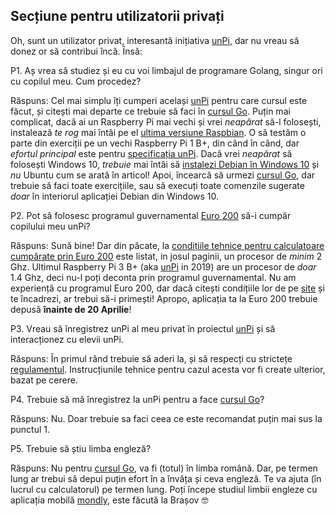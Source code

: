 ## Secțiune pentru utilizatorii privați

Oh, sunt un utilizator privat, interesantă inițiativa [unPi](https://www.unpi.ro/), dar nu vreau să donez or să contribui încă. Însă:

P1. Aș vrea să studiez și eu cu voi limbajul de programare Golang, singur ori cu copilul meu. Cum procedez?

Răspuns: Cel mai simplu îți cumperi același [unPi](http://spec.unpi.ro/) pentru care cursul este făcut, și citești mai departe ce trebuie să faci în [cursul Go](https://go.unpi.ro/). Puțin mai complicat, dacă ai un Raspberry Pi mai vechi și vrei _neapărat_ să-l folosești, instalează _te rog_ mai întâi pe el [ultima versiune Raspbian](https://www.raspberrypi.org/downloads/raspbian/). O să testăm o parte din exerciții pe un vechi Raspberry Pi 1 B+, din când în când, dar _efortul principal_ este pentru [specificația unPi](http://spec.unpi.ro/). Dacă vrei _neapărat_ să folosești Windows 10, _trebuie_ mai întâi să [instalezi Debian în Windows 10](https://devicebox.ro/faq/cum-se-instaleaza-linux-in-windows-10.html) și _nu_ Ubuntu cum se arată în articol! Apoi, încearcă să urmezi [cursul Go](https://go.unpi.ro/), dar trebuie să faci toate exercițiile, sau să execuți toate comenzile sugerate _doar_ în interiorul aplicației Debian din Windows 10.

P2. Pot să folosesc programul guvernamental [Euro 200](http://www.euro200.edu.ro) să-i cumpăr copilului meu unPi?

Răspuns: Sună bine! Dar din păcate, la [condițiile tehnice pentru calculatoare cumpărate prin Euro 200](https://www.edupedu.ro/bonurile-de-200-de-euro-pentru-calculatoare-vor-fi-colorate-in-rosu-in-anul-electoral-2019-ajutoarele-vor-fi-primite-de-elevii-din-familii-cu-venituri-mici/) este listat, in josul paginii, un procesor de _minim_ 2 Ghz. Ultimul Raspberry Pi 3 B+ (aka [unPi](https://www.unpi.ro/spec/) in 2019) are un procesor de _doar_ 1.4 Ghz, deci nu-l poți deconta prin programul guvernamental. Nu am experiență cu programul Euro 200, dar dacă citești condițiile lor de pe [site](http://www.euro200.edu.ro) și te încadrezi, ar trebui să-i primești! Apropo, aplicația ta la Euro 200 trebuie depusă **înainte de 20 Aprilie**!

P3. Vreau să înregistrez unPi al meu privat în proiectul [unPi](https://www.unpi.ro/) și să interacționez cu elevii unPi.

Răspuns: În primul rând trebuie să aderi la, și să respecți cu strictețe [regulamentul](https://www.unpi.ro/regulament). Instrucțiunile tehnice pentru cazul acesta vor fi create ulterior, bazat pe cerere.

P4. Trebuie să mă înregistrez la unPi pentru a face [cursul Go](https://go.unpi.ro/)?

Răspuns: Nu. Doar trebuie sa faci ceea ce este recomandat puțin mai sus la punctul 1.

P5. Trebuie să știu limba engleză?

Răspuns: Nu pentru [cursul Go](https://go.unpi.ro/), va fi (totul) în limba română. Dar, pe termen lung ar trebui să depui puțin efort în a învăța și ceva engleză. Te va ajuta (în lucrul cu calculatorul) pe termen lung. Poți începe studiul limbii engleze cu aplicația mobilă [mondly](https://www.mondly.com), este făcută la Brașov 🤓
